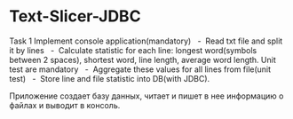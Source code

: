 # Text-Slicer-JDBC
Task
1 Implement console application(mandatory)
  -  Read txt file and split it by lines
  -  Calculate statistic for each line: longest word(symbols between 2 spaces), shortest word, line length,
average word length. Unit test are mandatory
  -  Aggregate these values for all lines from file(unit test)
  -  Store line and file statistic into DB(with JDBC).
  
 Приложение создает базу данных, читает и пишет в нее информацию о файлах и выводит в консоль. 
